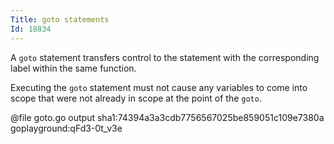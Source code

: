 ```yaml
---
Title: goto statements
Id: 18834
---
```

A `goto` statement transfers control to the statement with the corresponding label within the same function.

Executing the `goto` statement must not cause any variables to come into scope that were not already in scope at the point of the `goto`.

@file goto.go output sha1:74394a3a3cdb7756567025be859051c109e7380a goplayground:qFd3-0t_v3e
